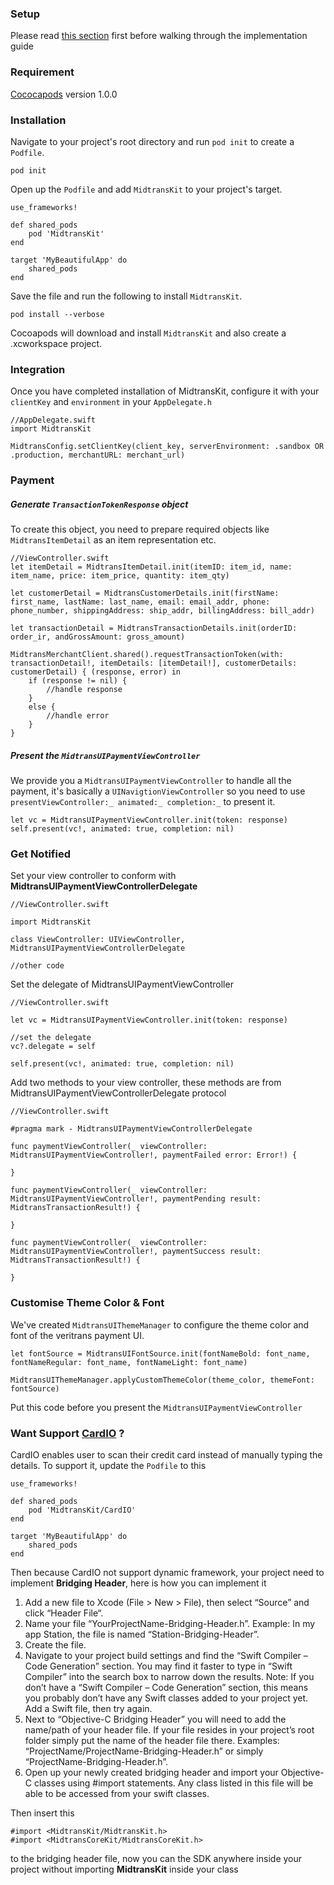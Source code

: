 ### Setup
Please read [this section](https://github.com/veritrans/Veritrans-ios-sdk/wiki/Getting-started-with-the-Veritrans-SDK) first before walking through the implementation guide

### Requirement

[Cococapods](https://cocoapods.org/) version 1.0.0

### Installation
Navigate to your project's root directory and run `pod init` to create a `Podfile`.

```
pod init
```

Open up the `Podfile` and add `MidtransKit` to your project's target.

```
use_frameworks!

def shared_pods
    pod 'MidtransKit'
end

target 'MyBeautifulApp' do
    shared_pods
end
```

Save the file and run the following to install `MidtransKit`.

```
pod install --verbose
```

Cocoapods will download and install `MidtransKit` and also create a .xcworkspace project.

### Integration

Once you have completed installation of MidtransKit, configure it with your `clientKey` and `environment` in your `AppDelegate.h`

```
//AppDelegate.swift
import MidtransKit

MidtransConfig.setClientKey(client_key, serverEnvironment: .sandbox OR .production, merchantURL: merchant_url)
```

### Payment

##### Generate `TransactionTokenResponse` object

To create this object, you need to prepare required objects like `MidtransItemDetail` as an item representation etc.

```
//ViewController.swift
let itemDetail = MidtransItemDetail.init(itemID: item_id, name: item_name, price: item_price, quantity: item_qty)

let customerDetail = MidtransCustomerDetails.init(firstName: first_name, lastName: last_name, email: email_addr, phone: phone_number, shippingAddress: ship_addr, billingAddress: bill_addr)

let transactionDetail = MidtransTransactionDetails.init(orderID: order_ir, andGrossAmount: gross_amount)

MidtransMerchantClient.shared().requestTransactionToken(with: transactionDetail!, itemDetails: [itemDetail!], customerDetails: customerDetail) { (response, error) in
	if (response != nil) {
		//handle response                
    }
    else {        
    	//handle error
    }
}
```

##### Present the `MidtransUIPaymentViewController`

We provide you a `MidtransUIPaymentViewController` to handle all the payment, it's basically a `UINavigtionViewController` so you need to use `presentViewController:_ animated:_ completion:_` to present it.

```
let vc = MidtransUIPaymentViewController.init(token: response)
self.present(vc!, animated: true, completion: nil)
```

### Get Notified

Set your view controller to conform with **MidtransUIPaymentViewControllerDelegate**

```
//ViewController.swift

import MidtransKit

class ViewController: UIViewController, MidtransUIPaymentViewControllerDelegate

//other code
```

Set the delegate of MidtransUIPaymentViewController

```
//ViewController.swift

let vc = MidtransUIPaymentViewController.init(token: response)

//set the delegate
vc?.delegate = self

self.present(vc!, animated: true, completion: nil)
```

Add two methods to your view controller, these methods are from MidtransUIPaymentViewControllerDelegate protocol

```
//ViewController.swift

#pragma mark - MidtransUIPaymentViewControllerDelegate

func paymentViewController(_ viewController: MidtransUIPaymentViewController!, paymentFailed error: Error!) {
    
}
    
func paymentViewController(_ viewController: MidtransUIPaymentViewController!, paymentPending result: MidtransTransactionResult!) {
    
}
    
func paymentViewController(_ viewController: MidtransUIPaymentViewController!, paymentSuccess result: MidtransTransactionResult!) {
    
}
```

### Customise Theme Color & Font

We've created `MidtransUIThemeManager` to configure the theme color and font of the veritrans payment UI.

```
let fontSource = MidtransUIFontSource.init(fontNameBold: font_name, fontNameRegular: font_name, fontNameLight: font_name)

MidtransUIThemeManager.applyCustomThemeColor(theme_color, themeFont: fontSource)
```
Put this code before you present the `MidtransUIPaymentViewController`

### Want Support [CardIO](https://www.card.io/) ?

CardIO enables user to scan their credit card instead of manually typing the details. To support it, update the `Podfile` to this

```
use_frameworks!

def shared_pods
    pod 'MidtransKit/CardIO'
end

target 'MyBeautifulApp' do
    shared_pods
end
```

Then because CardIO not support dynamic framework, your project need to implement **Bridging Header**, here is how you can implement it

1. Add a new file to Xcode (File > New > File), then select “Source” and click “Header File“.
2. Name your file “YourProjectName-Bridging-Header.h”.  Example: In my app Station, the file is named “Station-Bridging-Header”.
3. Create the file.
4. Navigate to your project build settings and find the “Swift Compiler – Code Generation” section.  You may find it faster to type in “Swift Compiler” into the search box to narrow down the results.  Note: If you don’t have a “Swift Compiler – Code Generation” section, this means you probably don’t have any Swift classes added to your project yet.  Add a Swift file, then try again.
5. Next to “Objective-C Bridging Header” you will need to add the name/path of your header file.  If your file resides in your project’s root folder simply put the name of the header file there.  Examples:  “ProjectName/ProjectName-Bridging-Header.h” or simply “ProjectName-Bridging-Header.h”.
6. Open up your newly created bridging header and import your Objective-C classes using #import statements.  Any class listed in this file will be able to be accessed from your swift classes.

Then insert this

```
#import <MidtransKit/MidtransKit.h>
#import <MidtransCoreKit/MidtransCoreKit.h>
```

to the bridging header file, now you can the SDK anywhere inside your project without importing **MidtransKit** inside your class


